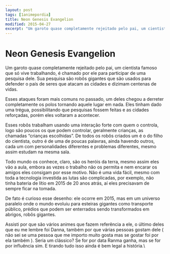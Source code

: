 ```yaml
---
layout: post
tags: [1animepordia]
title: Neon Genesis Evangelion
modified: 2015-04-27
excerpt: "Um garoto quase completamente rejeitado pelo pai, um cientista famoso que só vive trabalhando, é chamado por ele para participar de uma pesquisa dele. Sua pesquisa são robôs gigantes que são usados para defender o país de seres que atacam as cidades e dizimam centenas de vidas."
---
```


Neon Genesis Evangelion
=======================

Um garoto quase completamente rejeitado pelo pai, um cientista famoso
que só vive trabalhando, é chamado por ele para participar de uma
pesquisa dele. Sua pesquisa são robôs gigantes que são usados para
defender o país de seres que atacam as cidades e dizimam centenas de
vidas.

Esses ataques foram mais comuns no passado, um deles chegou a derreter
completamente os polos tornando aquele lugar em nada. Eles tinham dado
uma trégua, possibilitando que pesquisas fossem feitas e as cidades
reforçadas, porém eles voltaram a acontecer.

Esses robôs trabalham usando uma interação forte com quem o controla,
logo são poucos os que podem controlar, geralmente crianças, as chamadas
“crianças escolhidas”. De todos os robôs criados um é o do filho do
cientista, outro é de uma de poucas palavras, ainda havendo outros, cada
um com personalidades diferentes e problemas diferentes, mesmo assim
estudam na mesma sala.

Todo mundo os conhece, claro, são os heróis da terra, mesmo assim eles
vão a aula, embora as vezes o trabalho não os permita e nem encarar os
amigos eles consigam por esse motivo. Não é uma vida fácil, mesmo com
toda a tecnologia investida as lutas são complicadas, por exemplo, não
tinha bateria de lítio em 2015 de 20 anos atrás, aí eles precisavam de
sempre ficar na tomada.

De fato é curioso esse desenho: ele ocorre em 2015, mas em um universo
paralelo onde o mundo evoluiu para esteiras gigantes como transporte
público, prédios que podem ser enterrados sendo transformados em
abrigos, robôs gigantes.

Assisti por que são vários animes que fazem referência a ele, o último
deles que eu me lembre foi Danna, também por que várias pessoas gostam
dele ( não sei se uma pessoa que me importo muito gosta mas se gostar
foi por ela também ). Seria um clássico? Se for por data Ranma ganha,
mas se for por influência sim. E tirando tudo isso ainda é bem legal a
história.\


